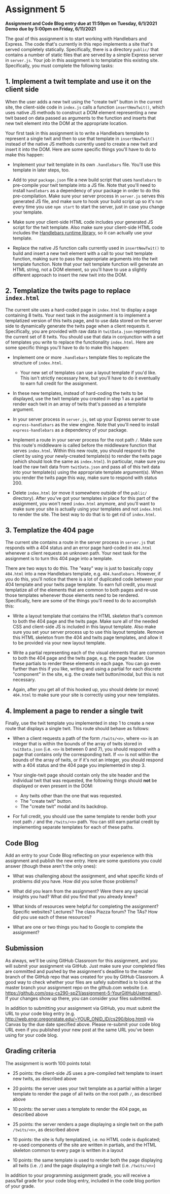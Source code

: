 # Assignment 5
**Assignment and Code Blog entry due at 11:59pm on Tuesday, 6/1/2021**<br/>
**Demo due by 5:00pm on Friday, 6/11/2021**

The goal of this assignment is to start working with Handlebars and Express.  The code that's currently in this repo implements a site that's served completely statically.  Specifically, there is a directory `public/` that contains a number of static files that are served by a simple Express server in `server.js`.  Your job in this assignment is to templatize this existing site.  Specifically, you must complete the following tasks:

## 1. Implement a twit template and use it on the client side

When the user adds a new twit using the "create twit" button in the current site, the client-side code in `index.js` calls a function `insertNewTwit()`, which uses native JS methods to construct a DOM element representing a new twit based on data passed as arguments to the function and inserts that new twit element into the DOM at the appropriate location.

Your first task in this assignment is to write a Handlebars template to represent a single twit and then to use that template in `insertNewTwit()` instead of the native JS methods currently used to create a new twit and insert it into the DOM.  Here are some specific things you'll have to do to make this happen:

  * Implement your twit template in its own `.handlebars` file.  You'll use this template in later steps, too.

  * Add to your `package.json` file a new build script that uses `handlebars` to pre-compile your twit template into a JS file.  Note that you'll need to install `handlebars` as a dependency of your package in order to do this pre-compilation.  Make sure your server process in `server.js` serves this generated JS file, and make sure to hook your build script up so it's run every time you use `npm start` to start the server, just in case you change your template.

  * Make sure your client-side HTML code includes your generated JS script for the twit template.  Also make sure your client-side HTML code includes the [Handlebars runtime library](https://cdnjs.com/libraries/handlebars.js), so it can actually use your template.

  * Replace the native JS function calls currently used in `insertNewTwit()` to build and insert a new twit element with a call to your twit template function, making sure to pass the appropriate arguments into the twit template function.  Note that your twit template function will generate an HTML string, not a DOM element, so you'll have to use a slightly different approach to insert the new twit into the DOM.

## 2. Templatize the twits page to replace `index.html`

The current site uses a hard-coded page in `index.html` to display a page containing 8 twits.  Your next task in the assignment is to implement a templatized version of this twits page, and to use data stored on the server side to dynamically generate the twits page when a client requests it.  Specifically, you are provided with raw data in `twitData.json` representing the current set of 8 twits.  You should use that data in conjunction with a set of templates you write to replace the functionality `index.html`.  Here are some specific things you'll have to do to make this happen:

  * Implement one or more `.handlebars` template files to replicate the structure of `index.html`.
    * Your new set of templates can use a layout template if you'd like.  This isn't strictly necessary here, but you'll have to do it eventually to earn full credit for the assignment.

  * In these new templates, instead of hard-coding the twits to be displayed, use the twit template you created in step 1 as a partial to render each twit in an array of twits that's passed as a template argument.

  * In your server process in `server.js`, set up your Express server to use `express-handlebars` as the view engine.  Note that you'll need to install `express-handlebars` as a dependency of your package.

  * Implement a route in your server process for the root path `/`.  Make sure this route's middleware is called before the middleware function that serves `index.html`.  Within this new route, you should respond to the client by using your newly-created template(s) to render the twits page (which should look the same as `index.html`).  In particular, make sure you load the raw twit data from `twitData.json` and pass all of this twit data into your template(s) using the appropriate template argument(s).  When you render the twits page this way, make sure to respond with status 200.

  * Delete `index.html` (or move it somewhere outside of the `public/` directory).  After you've got your templates in place for this part of the assignment, you won't need `index.html` anymore, and you'll want to make sure your site is actually using your templates and not `index.html` to render the site.  The best way to do that is to get rid of `index.html`.

## 3. Templatize the 404 page

The current site contains a route in the server process in `server.js` that responds with a 404 status and an error page hard-coded in `404.html` whenever a client requests an unknown path.  Your next task for the assignment is to turn this 404 page into a template.

There are two ways to do this.  The "easy" way is just to basically copy `404.html` into a new Handlebars template, e.g. `404.handlebars`.  However, if you do this, you'll notice that there is a lot of duplicated code between your 404 template and your twits page template.  To earn full credit, you must templatize all of the elements that are common to both pages and re-use those templates whenever those elements need to be rendered.  Specifically, here are some of the things you'll need to do to accomplish this:

  * Write a layout template that contains the HTML skeleton that's common to both the 404 page and the twits page.  Make sure all of the needed CSS and client-side JS is included in this layout template.  Also make sure you set your server process up to use this layout template.  Remove this HTML skeleton from the 404 and twits page templates, and allow it to be provided via your new layout template.

  * Write a partial representing each of the visual elements that are common to both the 404 page and the twits page, e.g. the page header.  Use these partials to render these elements in each page.  You can go even further than this if you like, writing and using a partial for each discrete "component" in the site, e.g. the create twit button/modal, but this is not necessary.

  * Again, after you get all of this hooked up, you should delete (or move) `404.html` to make sure your site is correctly using your new templates.

## 4. Implement a page to render a single twit

Finally, use the twit template you implemented in step 1 to create a new route that displays a single twit.  This route should behave as follows:

  * When a client requests a path of the form `/twits/<n>`, where `<n>` is an integer that is within the bounds of the array of twits stored in `twitData.json` (i.e. `<n>` is between 0 and 7), you should respond with a page that contains only the corresponding twit.  If `<n>` is not within the bounds of the array of twits, or if it's not an integer, you should respond with a 404 status and the 404 page you implemented in step 3.

  * Your single-twit page should contain only the site header and the individual twit that was requested, the following things should **not** be displayed or even present in the DOM:
    * Any twits other than the one that was requested.
    * The "create twit" button.
    * The "create twit" modal and its backdrop.

  * For full credit, you should use the same template to render both your root path `/` and the `/twits/<n>` path.  You can still earn partial credit by implementing separate templates for each of these paths.


## Code Blog

Add an entry to your Code Blog reflecting on your experience with this assignment and publish the new entry.  Here are some questions you could answer (though these aren't the only ones):

  * What was challenging about the assignment, and what specific kinds of problems did you have.  How did you solve those problems?

  * What did you learn from the assignment?  Were there any special insights you had?  What did you find that you already knew?

  * What kinds of resources were helpful for completing the assignment?  Specific websites?  Lectures?  The class Piazza forum?  The TAs?  How did you use each of these resources?

  * What are one or two things you had to Google to complete the assignment?

## Submission

As always, we'll be using GitHub Classroom for this assignment, and you will submit your assignment via GitHub.  Just make sure your completed files are committed and pushed by the assignment's deadline to the master branch of the GitHub repo that was created for you by GitHub Classroom.  A good way to check whether your files are safely submitted is to look at the master branch your assignment repo on the github.com website (i.e. https://github.com/osu-cs290-sp21/assignment-5-YourGitHubUsername/). If your changes show up there, you can consider your files submitted.

In addition to submitting your assignment via GitHub, you must submit the URL to your code blog entry (e.g. http://web.engr.oregonstate.edu/~YOUR_ONID_ID/cs290/blog.html) via Canvas by the due date specified above.  Please re-submit your code blog URL even if you published your new post at the same URL you've been using for your code blog.

## Grading criteria

The assignment is worth 100 points total:

  * 25 points: the client-side JS uses a pre-compiled twit template to insert new twits, as described above

  * 20 points: the server uses your twit template as a partial within a larger template to render the page of all twits on the root path `/`, as described above

  * 10 points: the server uses a template to render the 404 page, as described above

  * 25 points: the server renders a page displaying a single twit on the path `/twits/<n>`, as described above

  * 10 points: the site is fully templatized, i.e. no HTML code is duplicated; re-used components of the site are written in partials, and the HTML skeleton common to every page is written in a layout

  * 10 points: the same template is used to render both the page displaying all twits (i.e. `/`) and the page displaying a single twit (i.e. `/twits/<n>`)

In addition to your programming assignment grade, you will receive a pass/fail grade for your code blog entry, included in the code blog portion of your grade.
